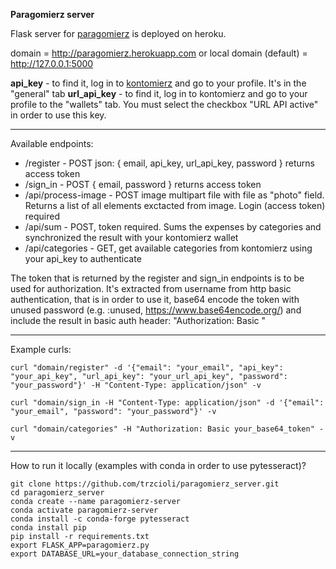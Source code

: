 **Paragomierz server**

Flask server for [paragomierz](https://github.com/trzcioli/paragomierz) is deployed on heroku.

domain = http://paragomierz.herokuapp.com
or local domain (default) = http://127.0.0.1:5000

**api_key** - to find it, log in to [kontomierz](https://kontomierz.pl/) and go to your profile. It's in the "general" tab
**url_api_key** - to find it, log in to kontomierz and go to your profile to the "wallets" tab. You must select the checkbox "URL API active" in order to use this key.

---

Available endpoints:

- /register - POST json: { email, api_key, url_api_key, password } returns access token
- /sign_in - POST { email, password } returns access token
- /api/process-image - POST image multipart file with file as "photo" field. Returns a list of all elements exctacted from image. Login (access token) required
- /api/sum - POST, token required. Sums the expenses by categories and synchronized the result with your kontomierz wallet
- /api/categories - GET, get available categories from kontomierz using your api_key to authenticate

The token that is returned by the register and sign_in endpoints is to be used for authorization. It's extracted from username from http basic authentication, that is in order to use it, base64 encode the token with unused password (e.g. <token>:unused, https://www.base64encode.org/) and include the result in basic auth header: "Authorization: Basic <result>"

---

Example curls:

```console
curl "domain/register" -d '{"email": "your_email", "api_key": "your_api_key", "url_api_key": "your_url_api_key", "password": "your_password"}' -H "Content-Type: application/json" -v

curl "domain/sign_in -H "Content-Type: application/json" -d '{"email": "your_email", "password": "your_password"}' -v

curl "domain/categories" -H "Authorization: Basic your_base64_token" -v
```

---

How to run it locally (examples with conda in order to use pytesseract)?

```console
git clone https://github.com/trzcioli/paragomierz_server.git
cd paragomierz_server
conda create --name paragomierz-server
conda activate paragomierz-server
conda install -c conda-forge pytesseract
conda install pip
pip install -r requirements.txt
export FLASK_APP=paragomierz.py
export DATABASE_URL=your_database_connection_string
```
